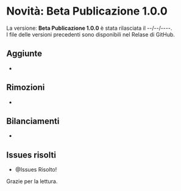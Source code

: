 # Novità: Beta Publicazione 1.0.0
La versione: **Beta Publicazione 1.0.0** è stata rilasciata il --/--/----.<br>
I file delle versioni precedenti sono disponibili nel Relase di GitHub.
## Aggiunte
- 
## Rimozioni
-
## Bilanciamenti
-
## Issues risolti
- @Issues Risolto!

Grazie per la lettura.
